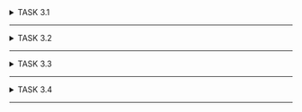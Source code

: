 <details><summary>TASK 3.1</summary>
  
PACKET TRACER  
  
**Ping** computers inside *"Enterprise"* network:  
![Ping Enterprise](screenshots/ping_enterprise.png)  
**Ping** servers inside *"Data Center"* network:  
![Ping Data Center](screenshots/ping_data_center.png)  
**Ping** PC and **router** inside *"Home Office"* network:  
![Ping Home Office](screenshots/ping_home_office.png)  
***TASK 3.1*** Result:  
![TASK 3.1 Result](screenshots/task3.1_result.png)  
  
WIRESHARK  
  
*TCP-segment*:  
![TCP-segment](screenshots/tcp_segment.png)  
TCP layer *headings*:  
![Layers headings](screenshots/layer_headings.png)  
1. Physical layer  
2. Channel layer  
3. Network layer  
4. Transport layer  

When you **click on a line**, the heading of the corresponding layer is highlighted: 
  
***Physical*** layer:  
![Physical layer](screenshots/physical_layer.png)  
***Data link*** layer:  
![Data link layer](screenshots/data_link_layer.png)  
***Network*** layer:  
![Network layer](screenshots/network_layer.png)  
***Transport*** layer:  
![Transport layer](screenshots/transport_layer.png)  
  
*Source IPv4* address:  188.130.138.197  
*Destination IPv4* address: 192.168.1.3  
Source *port*: 443  
Destination *port*: 63095  
Source *MAC-address*: 14:4d:67:31:00:1c  
Destination *MAC-address*: 6c:6a:77:8b:f1:3c  
</details>
  
----------
  
<details><summary>TASK 3.2</summary>
  
*Ping* computer *gateway*:  
![Ping comuters gateway](screenshots/ping_computers_gateway.png)  
Check connection inside **Data Center**:  
![Ping servers](screenshots/ping_servers.png)  
***Tracert*** servers:  
![Tracert servers](screenshots/tracert_servers.png)  
*Change mask* and then **check connection**(unsuccess).  
Because they are on different subnets:  
![Change mask, check connection](screenshots/change_mask_ping_server.png)  
Configure ***VLAN***:  
![Configure VLAN](screenshots/configure_vlan.png)  
*Check connection* after **changing VLAN**:  
![Change VLAN and ping](screenshots/change_vlan_ping_server.png)  
Work with CLI in Route 3:  
![Work with CLI](screenshots/route_cli.png)  
*Check connection* after **configuring in CLI**:  
![After confg. in CLI](screenshots/cli_ping.png)  
***TASK 3.2*** Result:  
![TASK 3.2 Result](screenshots/task3.2_result.png) 
  
</details>
  
----------
  
<details><summary>TASK 3.3</summary>
  
Network at the beginning of the task:  
![Network](screenshots/task3.3_begin.png)  
***Static*** routing:  
![Static routing](screenshots/routers_static.png)  
**Check** connection with *static* routing (tracert):  
![Check connection, static](screenshots/static_check_connection.png)  
***RIP*** routing:  
![RIP routing](screenshots/route_rip.png)  
**Check** connection with *RIP* routing (tracert):  
![Configure VLAN](screenshots/rip_check_connection.png)  
  
</details>
  
----------
  
<details><summary>TASK 3.4</summary>
  
    
  
</details>
  
----------
  



